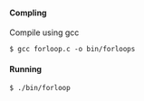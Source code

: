 #### Compling

Compile using gcc

    $ gcc forloop.c -o bin/forloops

#### Running

    $ ./bin/forloop
